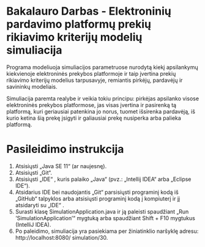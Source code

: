 # Bakalauro Darbas - Elektroninių pardavimo platformų prekių rikiavimo kriterijų modelių simuliacija

Programa modeliuoja simuliacijos parametruose nurodytą kiekį apsilankymų kiekvienoje elektroninės prekybos platformoje ir taip įvertina prekių rikiavimo kriterijų modelius tarpusavyje, remiantis pirkėjų, pardavėjų ir savininkų modeliais.

Simuliacija paremta realybe ir veikia tokiu principu: pirkėjas apsilanko visose elektroninės prekybos platformose, jas visas įvertina ir pasirenką tą platformą, kuri geriausiai
patenkina jo norus, tuomet išsirenka pardavėją, iš kurio ketina šią prekę įsigyti ir galiausiai prekę
nusiperka arba palieka platformą.

# Pasileidimo instrukcija

1. Atsisiųsti „Java SE 11“ (ar naujesnę).
2. Atsisiųsti „Git“.
3. Atsisiųsti „IDE“ , kuris palaiko „Java“ (pvz.: „Intellij IDEA“ arba „Eclipse IDE“).
4. Atsidarius IDE bei naudojantis „Git“ parsisiųsti programinį kodą iš „GitHub“ talpyklos arba atsisiųsti
programinį kodą į kompiuterį ir jį atsidaryti su „IDE“ .
5. Surasti klasę SimulationApplication.java ir ją paleisti spaudžiant „Run ’SimulationApplication’“ mygtuką arba spaudžiant Shift + F10 mygtukus (IntelliJ IDEA).
6. Po paleidimo, simuliacija yra pasiekiama per žiniatinklio naršyklę adresu: http://localhost:8080/
simulation/30.
